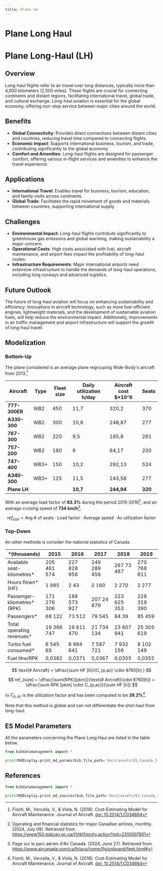 ```yaml
---
title: Plane LH
---
```


# Plane Long Haul

# Plane Long-Haul (LH)

## Overview

Long-haul flights refer to air travel over long distances, typically more than 4,000 kilometers (2,500 miles). These
flights are crucial for connecting continents and distant regions, facilitating international travel, global trade, and
cultural exchange. Long-haul aviation is essential for the global economy, offering non-stop service between major
cities around the world.

## Benefits

- **Global Connectivity**: Provides direct connections between distant cities and countries, reducing travel time
  compared to connecting flights.
- **Economic Impact**: Supports international business, tourism, and trade, contributing significantly to the global
  economy.
- **Comfort and Amenities**: Long-haul flights are designed for passenger comfort, offering various in-flight services
  and amenities to enhance the travel experience.

## Applications

- **International Travel**: Enables travel for business, tourism, education, and family visits across continents.
- **Global Trade**: Facilitates the rapid movement of goods and materials between countries, supporting international
  supply

## Challenges

- **Environmental Impact**: Long-haul flights contribute significantly to greenhouse gas emissions and global warming,
  making sustainability a major concern.
- **Operational Costs**: High costs associated with fuel, aircraft maintenance, and airport fees impact the
  profitability of long-haul routes.
- **Infrastructure Requirements**: Major international airports need extensive infrastructure to handle the demands of
  long-haul operations, including long runways and advanced logistics.

## Future Outlook

The future of long-haul aviation will focus on enhancing sustainability and efficiency. Innovations in aircraft
technology, such as more fuel-efficient engines, lightweight materials, and the development of sustainable aviation
fuels, will help reduce the environmental impact. Additionally, improvements in air traffic management and airport
infrastructure will support the growth of long-haul travel.

## Modelization

### Bottom-Up

The plane considered is an average plane regrouping Wide-Body's aircraft from 2013.[^1]

| Aircraft      | Type | Fleet size | Daily utilization  h/day | Aircraft cost $×10^6 | Seats   |
|---------------|------|------------|--------------------------|----------------------|---------|
| **777-300ER** | WB2  | 450        | 11,7                     | 320,2                | 370     |
| **A330-300**  | WB2  | 300        | 10,8                     | 248,87               | 277     |
| **767-300**   | WB2  | 220        | 9,5                      | 185,8                | 261     |
| **757-200**   | WB2  | 180        | 9                        | 84,17                | 200     |
| **747-400**   | WB3+ | 150        | 10,2                     | 292,13               | 524     |
| **A340-300**  | WB3+ | 125        | 11,5                     | 243,58               | 277     |
| **Plane LH**  |      |            | **10,7**                 | **244,94**           | **320** |

With an average load factor of **83.3%** during the period 2015-2019[^2].
and an average cruising speed of **734 km/h**[^3].

$$
ref_{size}= \text{Avg # of seats} \cdot \text{Load factor} \cdot \text{Average speed} \cdot \text{Ac utilization factor}
$$

### Top-Down

An other methods is consider the national statistics of Canada.

| *(thousands)                 | 2015        | 2016        | 2017        | 2018        | 2019        |
|------------------------------|-------------|-------------|-------------|-------------|-------------|
| Available seat-kilometres*   | 205 461 574 | 227 828 958 | 249 289 456 | 267 73 487  | 270 768 611 |
| Hours flown*  (HF)           | 1 985       | 2 43        | 2 160       | 2 270       | 2 277       |
| Passenger-kilometres*  (RPK) | 171 276 306 | 188 573 927 | 207 24 879  | 223 625 353 | 228 319 390 |
| Passengers*                  | 68 122      | 73 512      | 79 545      | 84 39       | 85 459      |
| Total operating revenues*    | 19 366 747  | 19 811 470  | 21 734 134  | 23 807 941  | 25 305 619  |
| Turbo fuel consumed*         | 6 545 65    | 6 994 641   | 7 587 721   | 7 932 156   | 8 102 149   |
| Fuel litre/RPK               | 0,0382      | 0,0371      | 0,0367      | 0,0355      | 0,0355      |

$$
\text{# Aircraft} = \dfrac{\sum HF [h]}{C_{p,ac} \cdot 8760[h] }
$$

$$
ref_{size} = \dfrac{\sum{RPK}[pkm]}{\text{# Aircraft}\cdot 8760[h]} = \dfrac{\sum RPK [pkm] \cdot C_{p,ac}}{\sum HF [h]}
$$

\n
$C_{p,ac}$ is the utilization factor and has been computed to be **39.2%**[^1].

Note that this method is global and can not differentiate the shot-haul from long-haul.

## ES Model Parameters

All the parameters concerning the Plane Long Haul are listed in the table
below.

```python exec="on"
from bibdatamanagement import *

print(MdDisplay.print_md_params(bib_file_path='docs/assets/ES_Canada_3.bib', filter_entry='PLANE_LH'))
```

## References

```python exec="on"
from bibdatamanagement import *

print(MdDisplay.print_md_sources(bib_file_path='docs/assets/ES_Canada_3.bib', filter_entry='PLANE_LH'))
```

[^1]: Fioriti, M., Vercella, V., & Viola, N. (2018). Cost-Estimating Model for Aircraft Maintenance. Journal of
Aircraft. [doi: 10.2514/1.C034664](https://doi.org/10.2514/1.C034664)

[^2]: Operating and financial statistics for major Canadian airlines, monthly. (2024, July 09). Retrieved
from https://www150.statcan.gc.ca/t1/tbl1/en/tv.action?pid=2310007901

[^3]: Page sur le parc aérien d'Air Canada. (2024, June 27). Retrieved
from https://www.aircanada.com/ca/fr/aco/home/fly/onboard/fleet.html#
